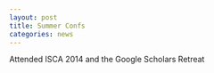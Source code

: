 ```yaml
---
layout: post
title: Summer Confs
categories: news
---
```

Attended ISCA 2014 and the Google Scholars Retreat